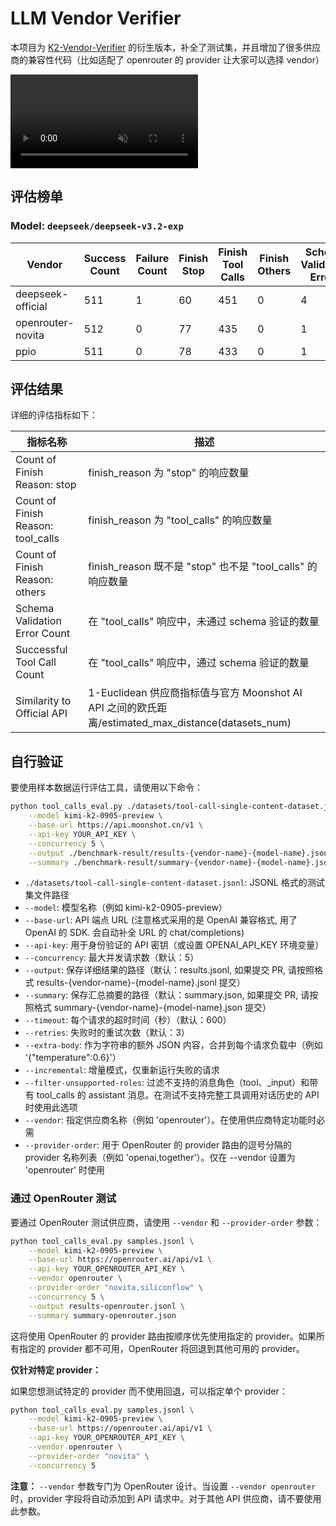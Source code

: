 # LLM Vendor Verifier

本项目为 [K2-Vendor-Verifier](https://github.com/MoonshotAI/K2-Vendor-Verfier) 的衍生版本，补全了测试集，并且增加了很多供应商的兼容性代码（比如适配了 openrouter 的 provider 让大家可以选择 vendor）

<video src="./assets/images/logo.mp4" autoplay loop muted></video>

## 评估榜单

### Model: `deepseek/deepseek-v3.2-exp`

| Vendor | Success Count | Failure Count | Finish Stop | Finish Tool Calls | Finish Others | Schema Validation Errors | **Successful Tool Call Count** | **Similarity to Official** |
|--------|---------------|---------------|-------------|-------------------|---------------|--------------------------|-------------------------------|---------------------------|
| deepseek-official | 511 | 1 | 60 | 451 | 0 | 4 | **447** | **1.0000** |
| openrouter-novita | 512 | 0 | 77 | 435 | 0 | 1 | **434** | **0.9765** |
| ppio | 511 | 0 | 78 | 433 | 0 | 1 | **432** | **0.9740** |

## 评估结果

详细的评估指标如下：

| 指标名称                           | 描述                                                                             |
| ---------------------------------- | -------------------------------------------------------------------------------- |
| Count of Finish Reason: stop       | finish_reason 为 "stop" 的响应数量                                               |
| Count of Finish Reason: tool_calls | finish_reason 为 "tool_calls" 的响应数量                                         |
| Count of Finish Reason: others     | finish_reason 既不是 "stop" 也不是 "tool_calls" 的响应数量                       |
| Schema Validation Error Count      | 在 "tool_calls" 响应中，未通过 schema 验证的数量                                 |
| Successful Tool Call Count         | 在 "tool_calls" 响应中，通过 schema 验证的数量                                   |
| Similarity to Official API         | 1-Euclidean 供应商指标值与官方 Moonshot AI API 之间的欧氏距离/estimated_max_distance(datasets_num) |


## 自行验证

要使用样本数据运行评估工具，请使用以下命令：

```bash
python tool_calls_eval.py ./datasets/tool-call-single-content-dataset.jsonl \
    --model kimi-k2-0905-preview \
    --base-url https://api.moonshot.cn/v1 \
    --api-key YOUR_API_KEY \
    --concurrency 5 \
    --output ./benchmark-result/results-{vendor-name}-{model-name}.jsonl \
    --summary ./benchmark-result/summary-{vendor-name}-{model-name}.json
```

- `./datasets/tool-call-single-content-dataset.jsonl`: JSONL 格式的测试集文件路径
- `--model`: 模型名称（例如 kimi-k2-0905-preview）
- `--base-url`: API 端点 URL (注意格式采用的是 OpenAI 兼容格式, 用了 OpenAI 的 SDK. 会自动补全 URL 的 chat/completions)
- `--api-key`: 用于身份验证的 API 密钥（或设置 OPENAI_API_KEY 环境变量）
- `--concurrency`: 最大并发请求数（默认：5）
- `--output`: 保存详细结果的路径（默认：results.jsonl, 如果提交 PR, 请按照格式 results-{vendor-name}-{model-name}.jsonl 提交）
- `--summary`: 保存汇总摘要的路径（默认：summary.json, 如果提交 PR, 请按照格式 summary-{vendor-name}-{model-name}.json 提交）
- `--timeout`: 每个请求的超时时间（秒）（默认：600）
- `--retries`: 失败时的重试次数（默认：3）
- `--extra-body`: 作为字符串的额外 JSON 内容，合并到每个请求负载中（例如 '{"temperature":0.6}'）
- `--incremental`: 增量模式，仅重新运行失败的请求
- `--filter-unsupported-roles`: 过滤不支持的消息角色（tool、_input）和带有 tool_calls 的 assistant 消息。在测试不支持完整工具调用对话历史的 API 时使用此选项
- `--vendor`: 指定供应商名称（例如 'openrouter'）。在使用供应商特定功能时必需
- `--provider-order`: 用于 OpenRouter 的 provider 路由的逗号分隔的 provider 名称列表（例如 'openai,together'）。仅在 --vendor 设置为 'openrouter' 时使用


### 通过 OpenRouter 测试

要通过 OpenRouter 测试供应商，请使用 `--vendor` 和 `--provider-order` 参数：

```bash
python tool_calls_eval.py samples.jsonl \
    --model kimi-k2-0905-preview \
    --base-url https://openrouter.ai/api/v1 \
    --api-key YOUR_OPENROUTER_API_KEY \
    --vendor openrouter \
    --provider-order "novita,siliconflow" \
    --concurrency 5 \
    --output results-openrouter.jsonl \
    --summary summary-openrouter.json
```

这将使用 OpenRouter 的 provider 路由按顺序优先使用指定的 provider。如果所有指定的 provider 都不可用，OpenRouter 将回退到其他可用的 provider。

**仅针对特定 provider：**

如果您想测试特定的 provider 而不使用回退，可以指定单个 provider：

```bash
python tool_calls_eval.py samples.jsonl \
    --model kimi-k2-0905-preview \
    --base-url https://openrouter.ai/api/v1 \
    --api-key YOUR_OPENROUTER_API_KEY \
    --vendor openrouter \
    --provider-order "novita" \
    --concurrency 5
```

**注意：** `--vendor` 参数专门为 OpenRouter 设计。当设置 `--vendor openrouter` 时，provider 字段将自动添加到 API 请求中。对于其他 API 供应商，请不要使用此参数。

